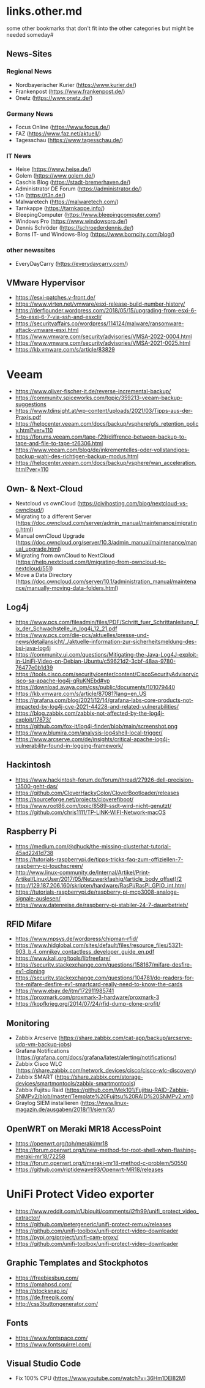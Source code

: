 # links.other.md
some other bookmarks that don't fit into the other categories but might be needed someday#

## News-Sites
### Regional News
 - Nordbayerischer Kurier (https://www.kurier.de/)
 - Frankenpost (https://www.frankenpost.de/)
 - Onetz (https://www.onetz.de/)

### Germany News
 - Focus Online (https://www.focus.de/)
 - FAZ (https://www.faz.net/aktuell/)
 - Tagesschau (https://www.tagesschau.de/)

### IT News
 - Heise (https://www.heise.de/)
 - Golem (https://www.golem.de/)
 - Caschis Blog (https://stadt-bremerhaven.de/)
 - Administrator DE Forum (https://administrator.de/)
 - t3n (https://t3n.de/)
 - Malwaretech (https://malwaretech.com/)
 - Tarnkappe (https://tarnkappe.info/)
 - BleepingComputer (https://www.bleepingcomputer.com/)
 - Windows Pro (https://www.windowspro.de/)
 - Dennis Schröder (https://schroederdennis.de/)
 - Borns IT- und Windows-Blog (https://www.borncity.com/blog/)

### other newssites
 - EveryDayCarry (https://everydaycarry.com/)

## VMware Hypervisor
 - https://esxi-patches.v-front.de/
 - https://www.virten.net/vmware/esxi-release-build-number-history/
 - https://derflounder.wordpress.com/2018/05/15/upgrading-from-esxi-6-5-to-esxi-6-7-via-ssh-and-esxcli/
 - https://securityaffairs.co/wordpress/114124/malware/ransomware-attack-vmware-esxi.html
 - https://www.vmware.com/security/advisories/VMSA-2022-0004.html
 - https://www.vmware.com/security/advisories/VMSA-2021-0025.html
 - https://kb.vmware.com/s/article/83829

# Veeam
 - https://www.oliver-fischer-it.de/reverse-incremental-backup/
 - https://community.spiceworks.com/topic/359213-veeam-backup-suggestions
 - https://www.tdinsight.at/wp-content/uploads/2021/03/Tipps-aus-der-Praxis.pdf
 - https://helpcenter.veeam.com/docs/backup/vsphere/gfs_retention_policy.html?ver=110
 - https://forums.veeam.com/tape-f29/diffrence-between-backup-to-tape-and-file-to-tape-t26306.html
 - https://www.veeam.com/blog/de/inkrementelles-oder-vollstandiges-backup-wahl-des-richtigen-backup-modus.html
 - https://helpcenter.veeam.com/docs/backup/vsphere/wan_acceleration.html?ver=110

## Own- & Next-Cloud
 - Nextcloud vs ownCloud (https://civihosting.com/blog/nextcloud-vs-owncloud/)
 - Migrating to a different Server (https://doc.owncloud.com/server/admin_manual/maintenance/migrating.html)
 - Manual ownCloud Upgrade (https://doc.owncloud.org/server/10.3/admin_manual/maintenance/manual_upgrade.html)
 - Migrating from ownCloud to NextCloud (https://help.nextcloud.com/t/migrating-from-owncloud-to-nextcloud/551)
 - Move a Data Directory (https://doc.owncloud.com/server/10.1/administration_manual/maintenance/manually-moving-data-folders.html)

## Log4j 
 - https://www.pcs.com/fileadmin/files/PDF/Schritt_fuer_Schrittanleitung_Fix_der_Schwachstelle_in_log4j_12_21.pdf
 - https://www.pcs.com/die-pcs/aktuelles/presse-und-news/detailansicht/_/aktuelle-information-zur-sicherheitsmeldung-des-bsi-java-log4j
 - https://community.ui.com/questions/Mitigating-the-Java-Log4J-exploit-in-UniFi-Video-on-Debian-Ubuntu/c59621d2-3cbf-48aa-9780-76477e0b1d39
 - https://tools.cisco.com/security/center/content/CiscoSecurityAdvisory/cisco-sa-apache-log4j-qRuKNEbd#vp
 - https://download.avaya.com/css/public/documents/101079440
 - https://kb.vmware.com/s/article/87081?lang=en_US
 - https://grafana.com/blog/2021/12/14/grafana-labs-core-products-not-impacted-by-log4j-cve-2021-44228-and-related-vulnerabilities/
 - https://blog.zabbix.com/zabbix-not-affected-by-the-log4j-exploit/17873/
 - https://github.com/fox-it/log4j-finder/blob/main/screenshot.png
 - https://www.blumira.com/analysis-log4shell-local-trigger/
 - https://www.arcserve.com/de/insights/critical-apache-log4j-vulnerability-found-in-logging-framework/

## Hackintosh 
 - https://www.hackintosh-forum.de/forum/thread/27926-dell-precision-t3500-geht-das/
 - https://github.com/CloverHackyColor/CloverBootloader/releases
 - https://sourceforge.net/projects/cloverefiboot/
 - https://www.root86.com/topic/8589-ssdt-wird-nicht-genutzt/
 - https://github.com/chris1111/TP-LINK-WIFI-Network-macOS

## Raspberry Pi 
 - https://medium.com/@dhuck/the-missing-clusterhat-tutorial-45ad2241d738
 - https://tutorials-raspberrypi.de/tipps-tricks-faq-zum-offiziellen-7-raspberry-pi-touchscreen/
 - http://www.linux-community.de/Internal/Artikel/Print-Artikel/LinuxUser/2017/05/Netzwerkfaehig/(article_body_offset)/2
 - http://129.187.206.160/skripten/hardware/RasPi/RasPi_GPIO_int.html
 - https://tutorials-raspberrypi.de/raspberry-pi-mcp3008-analoge-signale-auslesen/
 - https://www.datenreise.de/raspberry-pi-stabiler-24-7-dauerbetrieb/

## RFID Mifare
 - https://www.mpsys.de/wordpress/chipman-rfid/
 - https://www.hidglobal.com/sites/default/files/resource_files/5321-903_b.4_omnikey_contactless_developer_guide_en.pdf
 - https://www.kali.org/tools/libfreefare/
 - https://security.stackexchange.com/questions/158167/mifare-desfire-ev1-cloning
 - https://security.stackexchange.com/questions/104781/do-readers-for-the-mifare-desfire-ev1-smartcard-really-need-to-know-the-cards
 - https://www.ebay.de/itm/172911985741
 - https://proxmark.com/proxmark-3-hardware/proxmark-3
 - https://kopfkrieg.org/2014/07/24/rfid-dump-clone-profit/

## Monitoring
 - Zabbix Arcserve (https://share.zabbix.com/cat-app/backup/arcserve-udp-vm-backup-jobs)
 - Grafana Notifications (https://grafana.com/docs/grafana/latest/alerting/notifications/)
 - Zabbix Cisco WLC (https://share.zabbix.com/network_devices/cisco/cisco-wlc-discovery)
 - Zabbix SMART (https://share.zabbix.com/storage-devices/smartmontools/zabbix-smartmontools)
 - Zabbix Fujitsu Raid (https://github.com/Mek101/Fujitsu-RAID-Zabbix-SNMPv2/blob/master/Template%20Fujitsu%20RAID%20SNMPv2.xml)
 - Graylog SIEM installieren (https://www.linux-magazin.de/ausgaben/2018/11/siem/3/)

## OpenWRT on Meraki MR18 AccessPoint
 - https://openwrt.org/toh/meraki/mr18
 - https://forum.openwrt.org/t/new-method-for-root-shell-when-flashing-meraki-mr18/72258
 - https://forum.openwrt.org/t/meraki-mr18-method-c-problem/50550
 - https://github.com/riptidewave93/Openwrt-MR18/releases

# UniFi Protect Video exporter
 - https://www.reddit.com/r/Ubiquiti/comments/i2fh99/unifi_protect_video_extractor/
 - https://github.com/petergeneric/unifi-protect-remux/releases
 - https://github.com/unifi-toolbox/unifi-protect-video-downloader
 - https://pypi.org/project/unifi-cam-proxy/
 - https://github.com/unifi-toolbox/unifi-protect-video-downloader

## Graphic Templates and Stockphotos
 - https://freebiesbug.com/
 - https://omahpsd.com/
 - https://stocksnap.io/
 - https://de.freepik.com/
 - http://css3buttongenerator.com/

## Fonts
 - https://www.fontspace.com/
 - https://www.fontsquirrel.com/

## Visual Studio Code 
 - Fix 100% CPU (https://www.youtube.com/watch?v=36Hm1DEl82M)
